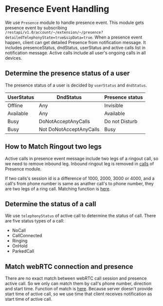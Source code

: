 # Presence Event Handling

  We use `Presence` module to handle presence event. This module gets presence event by subscribing `/restapi/v1.0/account/~/extension/~/presence?detailedTelephonyState=true&sipData=true`. When a presence event happen, client can get detailed Presence from notification message.
  It includes presenceStatus, dndStatus, userStatus and active calls list in notification message. Active calls include all user's ongoing calls in all devices.

## Determine the presence status of a user

  The presence status of a user is decided by `userStatus` and `dndStatus`.

  | UserStatus    | DndStatus                | Presence status    |
  | ------------- | ------------------------ | -----------------  |
  | Offline       | Any                      | Invisible          |
  | Available     | Any                      | Available          |
  | Busy          | DoNotAcceptAnyCalls      | Do not Disturb     |
  | Busy          | Not DoNotAcceptAnyCalls  | Busy               |

## How to Match Ringout two legs

  Active calls in presence event message include two legs of a ringout call, so we need to remove inbound leg. Inbound ringout leg is removed in [calls](https://github.com/ringcentral/ringcentral-js-integration-commons/blob/master/src/modules/Presence/index.js#L53) of Presence module.

  If two calls's session id is a difference of 1000, 2000, 3000 or 4000, and a call's from phone number is same as anather call's to phone number, they are two legs of a ring call. Matching function is [here](https://github.com/ringcentral/ringcentral-js-integration-commons/blob/master/src/lib/callLogHelpers.js#L101).

## Determine the status of a call

  We use `telephonyStatus` of active call to determine the status of call.
  There are five status types of a call:

  * NoCall
  * CallConnected
  * Ringing
  * OnHold
  * ParkedCall

## Match webRTC connection and presence

  There are no exact match between webRTC call session and presence active call. So we only can match them by call's phone number, direction and start time. Function of match is [here](https://github.com/ringcentral/ringcentral-js-integration-commons/blob/master/src/modules/CallMonitor/index.js#L18). Because server doesn't provide start time of active call, so we use time that client receives notification as start time of active call.
